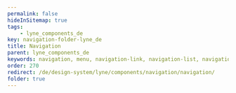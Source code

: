 ```yaml
---
permalink: false
hideInSitemap: true
tags: 
    - lyne_components_de
key: navigation-folder-lyne_de
title: Navigation
parent: lyne_components_de
keywords: navigation, menu, navigation-link, navigation-list, navigation-marker, navigation-section
order: 270
redirect: /de/design-system/lyne/components/navigation/navigation/
folder: true
---
```

